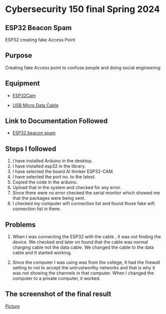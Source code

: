 # Cybersecurity 150 final Spring 2024

## ESP32 Beacon Spam
ESP32 creating fake Access Point

## Purpose
Creating fake Access point to confuse people and doing social engineering

## Equipment
* [ESP32Cam](https://www.amazon.com/Aideepen-ESP32-CAM-Bluetooth-ESP32-CAM-MB-Arduino/dp/B08P2578LV/ref=sr_1_3?crid=4FY0ECFW0ZX7&keywords=ESP32+Cam&qid=1678902050&sprefix=esp32+cam%2Caps%2C240&sr=8-3)

* [USB Micro Data Cable](https://www.amazon.com/AmazonBasics-Male-Micro-Cable-Black/dp/B0711PVX6Z/ref=sr_1_1_sspa?keywords=micro+usb+data+cable&qid=1678902214&sprefix=Micro+USB+data+%2Caps%2C89&sr=8-1-spons&psc=1&spLa=ZW5jcnlwdGVkUXVhbGlmaWVyPUFaU0NaUVZHU1RFUlAmZW5jcnlwdGVkSWQ9QTA3NTA4MDVFVERCS01HVlgxM1YmZW5jcnlwdGVkQWRJZD1BMDE4NTE1NTIwWUdONkdWSzU1M1Amd2lkZ2V0TmFtZT1zcF9hdGYmYWN0aW9uPWNsaWNrUmVkaXJlY3QmZG9Ob3RMb2dDbGljaz10cnVl)

## Link to Documentation Followed
- [ESP32 beacon spam](https://github.com/Tnze/esp32_beaconSpam)

## Steps I followed
1. I have installed Arduino in the desktop.
2. I have installed esp32 in the library.
3. I have selected the board AI thinker ESP32-CAM.
4. I have selected the port no. to the latest.
5. Copied the code in the arduino.
6. Upload that in the system and checked for any error.
7. Since there were no error checked the serial monitor which showed me that the packages were being sent.
8. I checked my computer wifi connection list and found those fake wifi connection list in there.
## Problems
1. When I was connecting the ESP32 with the cable , it was not finding the device. We checked and later on found that the cable was normal charging cable not the data cable. We changed the cable to the data cable and It started working.

2. Since the computer I was using was from the college, It had the firewall setting to not to accept the untrustworthy networks and that is why it was not showing the channels in that computer. When I changed the computer to a private computer, it worked.
## The screenshot of the final result
[Picture](https://github.com/mdshafiqulbaten/CSN150-Midterm-Documentation/blob/main/Screenshot%202024-03-20%20145947.png)

